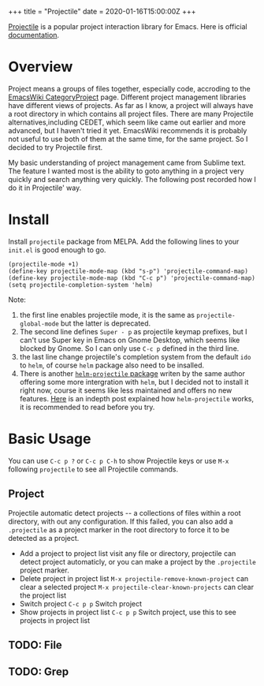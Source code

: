 +++
title = "Projectile"
date = 2020-01-16T15:00:00Z
+++

[Projectile][1] is a popular project interaction library for Emacs. Here is official [documentation][2].

# Overview

Project means a groups of files together, especially code, accroding to the [EmacsWiki CategoryProject][3] page. Different project management libraries have different views of projects. As far as I know, a project will always have a root directory in which contains all project files.
There are many Projectile alternatives,including CEDET, which seem like came out earlier and more advanced, but I haven't tried it yet. EmacsWiki recommends it is probably not useful to use both of them at the same time, for the same project. So I decided to try Projectile first.

My basic understanding of project management came from Sublime text. The feature I wanted most is the ability to goto anything in a project very quickly and search anything very quickly. The following post recorded how I do it in Projectile' way.

# Install

Install `projectile` package from MELPA. Add the following lines to your `init.el` is good enough to go.
```
(projectile-mode +1)
(define-key projectile-mode-map (kbd "s-p") 'projectile-command-map)
(define-key projectile-mode-map (kbd "C-c p") 'projectile-command-map)
(setq projectile-completion-system 'helm)
```
Note:
1. the first line enables projectile mode, it is the same as `projectile-global-mode` but the latter is deprecated.
2. The second line defines `Super - p` as projectile keymap prefixes, but I can't use Super key in Emacs on Gnome Desktop, which seems like blocked by Gnome. So I can only use `C-c p` defined in the third line.
3. the last line change projectile's completion system from the default `ido` to `helm`, of course `helm` package also need to be insalled.
4. There is another [`helm-projectile` package][4] writen by the same author offering some more intergration with `helm`, but I decided not to install it right now, course it seems like less maintained and offers no new features. [Here][5] is an indepth post explained how `helm-projectile` works, it is recommended to read before you try.


# Basic Usage

You can use `C-c p ?` or `C-c p C-h` to show Projectile keys or use `M-x` following `projectile` to see all Projectile commands.

## Project

Projectile automatic detect projects -- a collections of files within a root directory, with out any configuration. If this failed, you can also add a `.projectile` as a project marker in the root directory to force it to be detected as a project.

* Add a project to project list
    visit any file or directory, projectile can detect project automaticly, or you can make a project by the `.projectile` project marker.
* Delete project in project list
    `M-x projectile-remove-known-project` can clear a selected project
	`M-x projectile-clear-known-projects` can clear the project list
* Switch project
    `C-c p p` Switch project
* Show projects in project list
    `C-c p p` Switch project, use this to see projects in project list

## TODO: File

## TODO: Grep


[1]: https://github.com/bbatsov/projectile
[2]: https://www.projectile.mx/
[3]: https://www.emacswiki.org/emacs/CategoryProject
[4]: https://github.com/bbatsov/helm-projectile
[5]: https://tuhdo.github.io/helm-projectile.html
